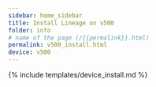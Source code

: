 ```yaml
---
sidebar: home_sidebar
title: Install Lineage on v500
folder: info
# name of the page (/{{permalink}}.html)
permalink: v500_install.html
device: v500
---
```

{% include templates/device_install.md %}
